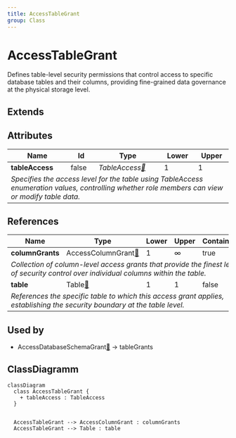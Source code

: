 ```yaml
---
title: AccessTableGrant
group: Class
---
```


# AccessTableGrant<a name="class-accesstablegrant"></a>

Defines table-level security permissions that control access to specific database tables and their columns, providing fine-grained data governance at the physical storage level.
## Extends

## Attributes

<table>
  <thead>
    <tr>
      <th>Name</th>
      <th>Id</th>
      <th>Type</th>
      <th>Lower</th>
      <th>Upper</th>
    </tr>
  </thead>
  <tbody>
    <tr>
      <td><strong>tableAccess</strong></td>
      <td>false</td>
      <td><em>TableAccess<a href="./enum-TableAccess">🔗</a></em></td>
      <td>1</td>
      <td>1</td>
    </tr>
    <tr>
      <td colspan="5"><em>Specifies the access level for the table using TableAccess enumeration values, controlling whether role members can view or modify table data.</em></td>
    </tr>
  </tbody>
</table>

## References

<table>
  <thead>
    <tr>
      <th>Name</th>
      <th>Type</th>
      <th>Lower</th>
      <th>Upper</th>
      <th>Containment</th>
    </tr>
  </thead>
  <tbody>
    <tr>
      <td><strong>columnGrants</strong></td>
      <td>AccessColumnGrant<a href="./class-AccessColumnGrant">🔗</a></td>
      <td>1</td>
      <td>&infin;</td>
      <td>true</td>
    </tr>
    <tr>
      <td colspan="5"><em>Collection of column-level access grants that provide the finest level of security control over individual columns within the table.</em></td>
    </tr>
    <tr>
      <td><strong>table</strong></td>
      <td>Table<a href="./class-Table">🔗</a></td>
      <td>1</td>
      <td>1</td>
      <td>false</td>
    </tr>
    <tr>
      <td colspan="5"><em>References the specific table to which this access grant applies, establishing the security boundary at the table level.</em></td>
    </tr>
  </tbody>
</table>



## Used by

- AccessDatabaseSchemaGrant[🔗](./class-AccessDatabaseSchemaGrant) → tableGrants

## ClassDiagramm

```mermaid
classDiagram
  class AccessTableGrant {
    + tableAccess : TableAccess
  }


  AccessTableGrant --> AccessColumnGrant : columnGrants
  AccessTableGrant --> Table : table

```
